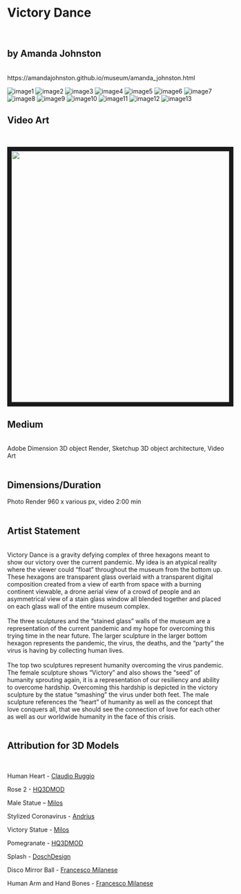 <h1>Victory Dance</h1>
<br>
<h2>by Amanda Johnston</h2>
<br>
https://amandajohnston.github.io/museum/amanda_johnston.html

<br>

![image1](https://imgur.com/RnYph1o.jpg)
![image2](https://imgur.com/puTx7YS.jpg)
![image3](https://imgur.com/szp9eZg.jpg)
![image4](https://imgur.com/a2jaGIJ.jpg)
![image5](https://imgur.com/Ygyl5Ju.png)
![image6](https://imgur.com/uTUCjvI.jpg)
![image7](https://imgur.com/snZS0WM.jpg)
![image8](https://imgur.com/9ugPykl.jpg)
![image9](https://imgur.com/sbZEyWz.jpg)
![image10](https://imgur.com/jRMPd85.jpg)
![image11](https://imgur.com/vFyBKMp.jpg)
![image12](https://imgur.com/8Vshv03.jpg)
![image13](https://imgur.com/RVenTJQ.jpg)

<h2>Video Art</h2>
<br>

<a href="https://vimeo.com/418210392" target="_blank"><img src="https://imgur.com/du41dt1.jpg" width="960" height="580" border="10" /></a>

<h2>Medium</h2>
<br>
Adobe Dimension 3D object Render, Sketchup 3D object architecture, Video Art
<br><br>

<h2>Dimensions/Duration</h2>
Photo Render 960 x various px, video 2:00 min
<br><br>

<h2>Artist Statement</h2>
<br>
Victory Dance is a gravity defying complex of three hexagons meant to show our victory over the current pandemic. My idea is an atypical reality where the viewer could “float” throughout the museum from the bottom up. These hexagons are transparent glass overlaid with a transparent digital composition created from a view of earth from space with a burning continent viewable, a drone aerial view of a crowd of people and an asymmetrical view of a stain glass window all blended together and placed on each glass wall of the entire museum complex. 
<br><br>
The three sculptures and the “stained glass” walls of the museum are a representation of the current pandemic and my hope for overcoming this trying time in the near future. The larger sculpture in the larger bottom hexagon represents the pandemic, the virus, the deaths, and the “party” the virus is having by collecting human lives. 
<br><br>
The top two sculptures represent humanity overcoming the virus pandemic. The female sculpture shows “Victory” and also shows the “seed” of humanity sprouting again, it is a representation of our resiliency and ability to overcome hardship. Overcoming this hardship is depicted in the victory sculpture by the statue “smashing” the virus under both feet. The male sculpture references the “heart” of humanity as well as the concept that love conquers all, that we should see the connection of love for each other as well as our worldwide humanity in the face of this crisis. 
<br><br>

<h2>Attribution for 3D Models</h2>
<br>

Human Heart - [Claudio Ruggio](https://stock.adobe.com/contributor/208342816/claudio-ruggio?load_type=author&prev_url=detail%3E&asset_id=339696547)<br>

Rose 2 - [HQ3DMOD](https://stock.adobe.com/contributor/207891546/hq3dmod?load_type=author&prev_url=detail)<br>

Male Statue – [Milos](https://stock.adobe.com/contributor/209018935/milos?load_type=author&prev_url=detail)<br>

Stylized Coronavirus - [Andrius](https://stock.adobe.com/contributor/207720288/andrius?load_type=author&prev_url=detail)<br>

Victory Statue - [Milos](https://stock.adobe.com/contributor/209018935/milos?load_type=author&prev_url=detail)<br>

Pomegranate - [HQ3DMOD](https://stock.adobe.com/contributor/207891546/hq3dmod?load_type=author&prev_url=detail)<br>

Splash - [DoschDesign](https://stock.adobe.com/contributor/206541350/doschdesign?load_type=author&prev_url=detail)<br>

Disco Mirror Ball - [Francesco Milanese](https://stock.adobe.com/contributor/207140330/francesco-milanese?load_type=author&prev_url=detail)<br>

Human Arm and Hand Bones - [Francesco Milanese](https://stock.adobe.com/contributor/207140330/francesco-milanese?load_type=author&prev_url=detail)<br>

